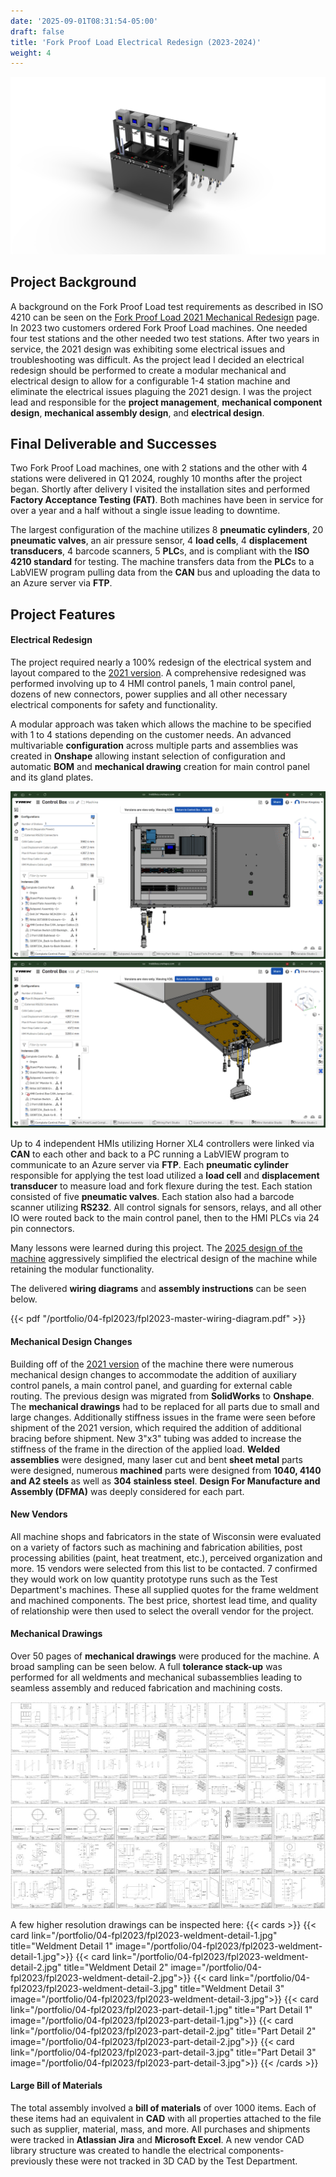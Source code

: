 ```yaml
---
date: '2025-09-01T08:31:54-05:00'
draft: false
title: 'Fork Proof Load Electrical Redesign (2023-2024)'
weight: 4
---
```

![Fork Proof Load Machine](fpl2023-iso-front.png)

## Project Background

A background on the Fork Proof Load test requirements as described in ISO 4210 can be seen on the [Fork Proof Load 2021 Mechanical Redesign](/../portfolio/07-fpl2021/07-fpl2021) page. In 2023 two customers ordered Fork Proof Load machines. One needed four test stations and the other needed two test stations. After two years in service, the 2021 design was exhibiting some electrical issues and troubleshooting was difficult. As the project lead I decided an electrical redesign should be performed to create a modular mechanical and electrical design to allow for a configurable 1-4 station machine and eliminate the electrical issues plaguing the 2021 design. I was the project lead and responsible for the **project management**, **mechanical component design**, **mechanical assembly design**, and **electrical design**. 

## Final Deliverable and Successes

Two Fork Proof Load machines, one with 2 stations and the other with 4 stations were delivered in Q1 2024, roughly 10 months after the project began. Shortly after delivery I visited the installation sites and performed **Factory Acceptance Testing (FAT)**. Both machines have been in service for over a year and a half without a single issue leading to downtime.

The largest configuration of the machine utilizes 8 **pneumatic cylinders**, 20 **pneumatic valves**, an air pressure sensor, 4 **load cells**, 4 **displacement transducers**, 4 barcode scanners, 5 **PLC**s, and is compliant with the **ISO 4210 standard** for testing. The machine transfers data from the **PLC**s to a LabVIEW program pulling data from the **CAN** bus and uploading the data to an Azure server via **FTP**.

## Project Features
#### Electrical Redesign

The project required nearly a 100% redesign of the electrical system and layout compared to the [2021 version](/../portfolio/07-fpl2021/07-fpl2021). A comprehensive redesigned was performed involving up to 4 HMI control panels, 1 main control panel, dozens of new connectors, power supplies and all other necessary electrical components for safety and functionality. 

A modular approach was taken which allows the machine to be specified with 1 to 4 stations depending on the customer needs. An advanced multivariable **configuration** across multiple parts and assemblies was created in **Onshape** allowing instant selection of configuration and automatic **BOM** and **mechanical drawing** creation for main control panel and its gland plates.

![Control Panel Configuration](cabinet-loop.gif)
![Gland Plate Configuration](gland-plate-loop.gif)

Up to 4 independent HMIs utilizing Horner XL4 controllers were linked via **CAN** to each other and back to a PC running a LabVIEW program to communicate to an Azure server via **FTP**. Each **pneumatic cylinder** responsible for applying the test load utilized a **load cell** and **displacement transducer** to measure load and fork flexure during the test. Each station consisted of five **pneumatic valves**. Each station also had a barcode scanner utilizing **RS232**. All control signals for sensors, relays, and all other IO were routed back to the main control panel, then to the HMI PLCs via 24 pin connectors. 

Many lessons were learned during this project. The [2025 design of the machine](/../portfolio/01-fpl2025/01-fpl2025) aggressively simplified the electrical design of the machine while retaining the modular functionality.

The delivered **wiring diagrams** and **assembly instructions** can be seen below. 

{{< pdf "/portfolio/04-fpl2023/fpl2023-master-wiring-diagram.pdf" >}}


#### Mechanical Design Changes

Building off of the [2021 version](/../portfolio/07-fpl2021/07-fpl2021) of the machine there were numerous mechanical design changes to accommodate the addition of auxiliary control panels, a main control panel, and guarding for external cable routing. The previous design was migrated from **SolidWorks** to **Onshape**. The **mechanical drawings** had to be replaced for all parts due to small and large changes.  Additionally stiffness issues in the frame were seen before shipment of the 2021 version, which required the addition of additional bracing before shipment. New 3"x3" tubing was added to increase the stiffness of the frame in the direction of the applied load. **Welded assemblies** were designed, many laser cut and bent **sheet metal** parts were designed, numerous **machined** parts were designed from **1040, 4140 and A2 steels** as well as **304 stainless steel**. **Design For Manufacture and Assembly (DFMA)** was deeply considered for each part.  

#### New Vendors

All machine shops and fabricators in the state of Wisconsin were evaluated on a variety of factors such as machining and fabrication abilities, post processing abilities (paint, heat treatment, etc.), perceived organization and more. 15 vendors were selected from this list to be contacted. 7 confirmed they would work on low quantity prototype runs such as the Test Department's machines. These all supplied quotes for the frame weldment and machined components. The best price, shortest lead time, and quality of relationship were then used to select the overall vendor for the project.

#### Mechanical Drawings

Over 50 pages of **mechanical drawings** were produced for the machine. A broad sampling can be seen below. A full **tolerance stack-up** was performed for all weldments and mechanical subassemblies leading to seamless assembly and reduced fabrication and machining costs.

![Weldment Drawings](fpl2023-weldment-drawing-grid-smaller.jpg)
![Other Drawings](fpl2023-other-drawing-grid-smaller.jpg)

A few higher resolution drawings can be inspected here:
{{< cards >}}
	{{< card link="/portfolio/04-fpl2023/fpl2023-weldment-detail-1.jpg" title="Weldment Detail 1" image="/portfolio/04-fpl2023/fpl2023-weldment-detail-1.jpg">}}
	{{< card link="/portfolio/04-fpl2023/fpl2023-weldment-detail-2.jpg" title="Weldment Detail 2" image="/portfolio/04-fpl2023/fpl2023-weldment-detail-2.jpg">}}
	{{< card link="/portfolio/04-fpl2023/fpl2023-weldment-detail-3.jpg" title="Weldment Detail 3" image="/portfolio/04-fpl2023/fpl2023-weldment-detail-3.jpg">}}
	{{< card link="/portfolio/04-fpl2023/fpl2023-part-detail-1.jpg" title="Part Detail 1" image="/portfolio/04-fpl2023/fpl2023-part-detail-1.jpg">}}
	{{< card link="/portfolio/04-fpl2023/fpl2023-part-detail-2.jpg" title="Part Detail 2" image="/portfolio/04-fpl2023/fpl2023-part-detail-2.jpg">}}
	{{< card link="/portfolio/04-fpl2023/fpl2023-part-detail-3.jpg" title="Part Detail 3" image="/portfolio/04-fpl2023/fpl2023-part-detail-3.jpg">}}
{{< /cards >}}

#### Large Bill of Materials

The total assembly involved a **bill of materials** of over 1000 items. Each of these items had an equivalent in **CAD** with all properties attached to the file such as supplier, material, mass, and more. All purchases and shipments were tracked in **Atlassian Jira** and **Microsoft Excel**. A new vendor CAD library structure was created to handle the electrical components- previously these were not tracked in 3D CAD by the Test Department.
